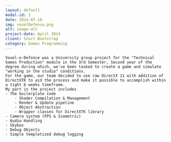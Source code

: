 ```yaml
---
layout: default
modal-id: 1
date: 2014-07-18
img: voxelDefence.png
alt: image-alt
project-date: April 2014
client: Start Bootstrap
category: Games Programming
---
```

    Voxel-o-Defence was a University group project for the "Technical Games Production" module in the 3rd Semester, Second year of the degree during which, we've been tasked to create a game and simulate "working in the studio" conditions.
    For the game, our team decided to use raw DirectX 11 with addition of DirectXTK to aid the process and make it possible to accomplish within a tight 6 weeks timeframe.
    My part in the project includes
    - The boilerplate code
        - Shader Compilation & Management
        - Render & Update pipeline
        - Object Abstraction
        - Wrapper classes for DirectXTK library
    - Camera system (FPS & Isometric)
    - Audio Handling
    - Skybox
    - Debug Objects
    - Simple templetized debug logging